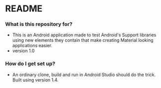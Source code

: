 # README #

### What is this repository for? ###

* This is an Android application made to test Android's Support libraries using new elements they contain that make creating Material looking applications easier. 
* version 1.0

### How do I get set up? ###

* An ordinary clone, build and run in Android Studio should do the trick. Built using version 1.4.